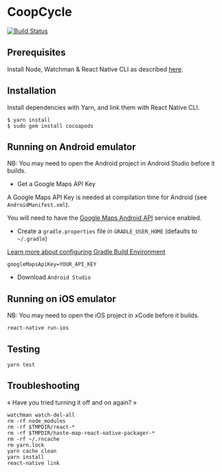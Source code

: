 CoopCycle
=========

[![Build Status](https://travis-ci.org/coopcycle/coopcycle-app.svg?branch=master)](https://travis-ci.org/coopcycle/coopcycle-app)

Prerequisites
-------------

Install Node, Watchman & React Native CLI as described [here](https://facebook.github.io/react-native/docs/getting-started.html).

Installation
------------

Install dependencies with Yarn, and link them with React Native CLI.

```
$ yarn install
$ sudo gem install cocoapods
```

Running on Android emulator
-----------------------

NB: You may need to open the Android project in Android Studio before it builds.

* Get a Google Maps API Key

A Google Maps API Key is needed at compilation time for Android (see `AndroidManifest.xml`).

You will need to have the [Google Maps Android API](https://console.developers.google.com/apis/api/maps-android-backend.googleapis.com/overview?project=coopcycle-dev-1495029274413&duration=PT1H) service enabled.

* Create a `gradle.properties` file in `GRADLE_USER_HOME` (defaults to `~/.gradle`)

[Learn more about configuring Gradle Build Environment](https://docs.gradle.org/current/userguide/build_environment.html)

```
googleMapsApiKey=YOUR_API_KEY
```

* Download `Android Studio`

Running on iOS emulator
-----------------------

NB: You may need to open the iOS project in xCode before it builds.

```
react-native run-ios
```

Testing
---------------

```
yarn test
```

Troubleshooting
---------------

« Have you tried turning it off and on again? »

```
watchman watch-del-all
rm -rf node_modules
rm -rf $TMPDIR/react-*
rm -rf $TMPDIR/haste-map-react-native-packager-*
rm -rf ~/.rncache
rm yarn.lock
yarn cache clean
yarn install
react-native link
```
